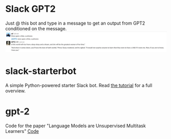 # Slack GPT2
Just @ this bot and type in a message to get an output from GPT2 conditioned on the message.
![](./slack.png)
# slack-starterbot
A simple Python-powered starter Slack bot. Read 
[the tutorial](https://www.fullstackpython.com/blog/build-first-slack-bot-python.html) 
for a full overview.

# gpt-2
Code for the paper "Language Models are Unsupervised Multitask Learners"
[Code](https://github.com/openai/gpt-2)
